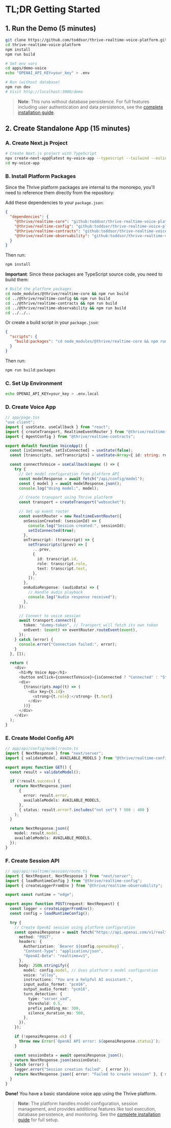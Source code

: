 # TL;DR Getting Started

## 1. Run the Demo (5 minutes)

```bash
git clone https://github.com/toddsor/thrive-realtime-voice-platform.git
cd thrive-realtime-voice-platform
npm install
npm run build

# Set env vars
cd apps/demo-voice
echo "OPENAI_API_KEY=your_key" > .env

# Run (without database)
npm run dev
# Visit http://localhost:3000/demo
```

> **Note**: This runs without database persistence. For full features including user authentication and data persistence, see the [complete installation guide](./installation.md).

## 2. Create Standalone App (15 minutes)

### A. Create Next.js Project

```bash
# Create Next.js project with TypeScript
npx create-next-app@latest my-voice-app --typescript --tailwind --eslint --app --src-dir --import-alias "@/*"
cd my-voice-app
```

### B. Install Platform Packages

Since the Thrive platform packages are internal to the monorepo, you'll need to reference them directly from the repository:

Add these dependencies to your `package.json`:

```json
{
  "dependencies": {
    "@thrive/realtime-core": "github:toddsor/thrive-realtime-voice-platform#main:packages/core",
    "@thrive/realtime-config": "github:toddsor/thrive-realtime-voice-platform#main:packages/config",
    "@thrive/realtime-contracts": "github:toddsor/thrive-realtime-voice-platform#main:packages/contracts",
    "@thrive/realtime-observability": "github:toddsor/thrive-realtime-voice-platform#main:packages/observability"
  }
}
```

Then run:

```bash
npm install
```

**Important**: Since these packages are TypeScript source code, you need to build them:

```bash
# Build the platform packages
cd node_modules/@thrive/realtime-core && npm run build
cd ../@thrive/realtime-config && npm run build
cd ../@thrive/realtime-contracts && npm run build
cd ../@thrive/realtime-observability && npm run build
cd ../../..
```

Or create a build script in your `package.json`:

```json
{
  "scripts": {
    "build:packages": "cd node_modules/@thrive/realtime-core && npm run build && cd ../@thrive/realtime-config && npm run build && cd ../@thrive/realtime-contracts && npm run build && cd ../@thrive/realtime-observability && npm run build && cd ../../.."
  }
}
```

Then run:

```bash
npm run build:packages
```

### C. Set Up Environment

```bash
echo OPENAI_API_KEY=your_key > .env.local
```

### D. Create Voice App

```typescript
// app/page.tsx
"use client";
import { useState, useCallback } from "react";
import { createTransport, RealtimeEventRouter } from "@thrive/realtime-core";
import { AgentConfig } from "@thrive/realtime-contracts";

export default function VoiceApp() {
  const [isConnected, setIsConnected] = useState(false);
  const [transcripts, setTranscripts] = useState<Array<{ id: string; role: string; text: string }>>([]);

  const connectToVoice = useCallback(async () => {
    try {
      // Get model configuration from platform API
      const modelResponse = await fetch("/api/config/model");
      const { model } = await modelResponse.json();
      console.log("Using model:", model);

      // Create transport using Thrive platform
      const transport = createTransport("websocket");

      // Set up event router
      const eventRouter = new RealtimeEventRouter({
        onSessionCreated: (sessionId) => {
          console.log("Session created:", sessionId);
          setIsConnected(true);
        },
        onTranscript: (transcript) => {
          setTranscripts((prev) => [
            ...prev,
            {
              id: transcript.id,
              role: transcript.role,
              text: transcript.text,
            },
          ]);
        },
        onAudioResponse: (audioData) => {
          // Handle audio playback
          console.log("Audio response received");
        },
      });

      // Connect to voice session
      await transport.connect({
        token: "dummy-token", // Transport will fetch its own token
        onEvent: (event) => eventRouter.routeEvent(event),
      });
    } catch (error) {
      console.error("Connection failed:", error);
    }
  }, []);

  return (
    <div>
      <h1>My Voice App</h1>
      <button onClick={connectToVoice}>{isConnected ? "Connected" : "Start Voice Chat"}</button>
      <div>
        {transcripts.map((t) => (
          <div key={t.id}>
            <strong>{t.role}:</strong> {t.text}
          </div>
        ))}
      </div>
    </div>
  );
}
```

### E. Create Model Config API

```typescript
// app/api/config/model/route.ts
import { NextResponse } from "next/server";
import { validateModel, AVAILABLE_MODELS } from "@thrive/realtime-config";

export async function GET() {
  const result = validateModel();

  if (!result.success) {
    return NextResponse.json(
      {
        error: result.error,
        availableModels: AVAILABLE_MODELS,
      },
      { status: result.error?.includes("not set") ? 500 : 400 }
    );
  }

  return NextResponse.json({
    model: result.model,
    availableModels: AVAILABLE_MODELS,
  });
}
```

### F. Create Session API

```typescript
// app/api/realtime/session/route.ts
import { NextRequest, NextResponse } from "next/server";
import { loadRuntimeConfig } from "@thrive/realtime-config";
import { createLoggerFromEnv } from "@thrive/realtime-observability";

export const runtime = "edge";

export async function POST(request: NextRequest) {
  const logger = createLoggerFromEnv();
  const config = loadRuntimeConfig();

  try {
    // Create OpenAI session using platform configuration
    const openaiResponse = await fetch("https://api.openai.com/v1/realtime/sessions", {
      method: "POST",
      headers: {
        Authorization: `Bearer ${config.openaiKey}`,
        "Content-Type": "application/json",
        "OpenAI-Beta": "realtime=v1",
      },
      body: JSON.stringify({
        model: config.model, // Uses platform's model configuration
        voice: "alloy",
        instructions: "You are a helpful AI assistant.",
        input_audio_format: "pcm16",
        output_audio_format: "pcm16",
        turn_detection: {
          type: "server_vad",
          threshold: 0.5,
          prefix_padding_ms: 300,
          silence_duration_ms: 500,
        },
      }),
    });

    if (!openaiResponse.ok) {
      throw new Error(`OpenAI API error: ${openaiResponse.status}`);
    }

    const sessionData = await openaiResponse.json();
    return NextResponse.json(sessionData);
  } catch (error) {
    logger.error("Session creation failed", { error });
    return NextResponse.json({ error: "Failed to create session" }, { status: 500 });
  }
}
```

**Done!** You have a basic standalone voice app using the Thrive platform.

> **Note**: The platform handles model configuration, session management, and provides additional features like tool execution, database persistence, and monitoring. See the [complete installation guide](./installation.md) for full setup.
